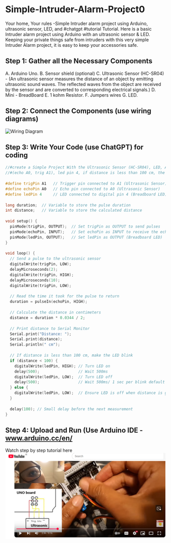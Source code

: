 # Simple-Intruder-Alarm-Project0
Your home, Your rules -Simple Intruder alarm project using Arduino, ultrasonic sensor, LED, and #chatgpt #tutorial  Tutorial. Here is a basic Intruder alarm project using Arduino with an ultrasonic sensor & LED. Keeping your private things safe from intruders with this very simple Intruder Alarm project, it is easy to keep your accessories safe.

## Step 1: Gather all the Necessary Components
A. Arduino Uno.
B. Sensor shield (optional)
C. Ultrasonic Sensor (HC-SR04) - (An ultrasonic sensor measures the distance of an object by emitting ultrasonic sound waves. The reflected waves from the object are received by the sensor and are converted to corresponding electrical signals.)
D. Mini - BreadBoard
E. 1 kohm Resistor.
F. Jumpers wires
G. LED.

## Step 2: Connect the Components (use wiring diagrams)
![Wiring Diagram]()

## Step 3: Write Your Code (use ChatGPT) for coding
``` C++
//#create a Simple Project With the Ultrasonic Sensor (HC-SR04), LED, Arduino(ChatGPT prompt
//#(echo A0, trig A1), led pin 4, if distance is less than 100 cm, the led blinks 1 sec per blink, if distance is more than 100cm the led on breadboard shuts off

#define trigPin A1   // Trigger pin connected to A1 (Ultrasonic Sensor)
#define echoPin A0   // Echo pin connected to A0 (Ultrasonic Sensor)
#define ledPin 4     // LED connected to digital pin 4 (Breadboard LED)

long duration;  // Variable to store the pulse duration
int distance;   // Variable to store the calculated distance

void setup() {
  pinMode(trigPin, OUTPUT);  // Set trigPin as OUTPUT to send pulses
  pinMode(echoPin, INPUT);   // Set echoPin as INPUT to receive the echo
  pinMode(ledPin, OUTPUT);   // Set ledPin as OUTPUT (Breadboard LED)
}

void loop() {
  // Send a pulse to the ultrasonic sensor
  digitalWrite(trigPin, LOW);
  delayMicroseconds(2);
  digitalWrite(trigPin, HIGH);
  delayMicroseconds(10);
  digitalWrite(trigPin, LOW);

  // Read the time it took for the pulse to return
  duration = pulseIn(echoPin, HIGH);

  // Calculate the distance in centimeters
  distance = duration * 0.0344 / 2;

  // Print distance to Serial Monitor
  Serial.print("Distance: ");
  Serial.print(distance);
  Serial.println(" cm");

  // If distance is less than 100 cm, make the LED blink
  if (distance < 100) {
    digitalWrite(ledPin, HIGH); // Turn LED on
    delay(500);                 // Wait 500ms
    digitalWrite(ledPin, LOW);  // Turn LED off
    delay(500);                 // Wait 500ms/ 1 sec per blink default
  } else {
    digitalWrite(ledPin, LOW);  // Ensure LED is off when distance is greater
  }

  delay(100); // Small delay before the next measurement
}
```

## Step 4: Upload and Run (Use Arduino IDE - www.arduino.cc/en/
Watch step by step tutorial here
[![Click to Watch the video](naw_digital-youtube.png)]([link](https://www.youtube.com/watch?v=Kb91wtKb6SM))




